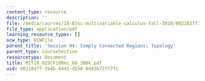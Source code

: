 ```yaml
---
content_type: resource
description: ''
file: /media/courses/18-02sc-multivariable-calculus-fall-2010/00218377394b6443d5500d43b72ff7fc_MIT18_02SCF10Rec_68_300k.pdf
file_type: application/pdf
learning_resource_types: []
ocw_type: OCWFile
parent_title: 'Session 94: Simply Connected Regions; Topology'
parent_type: CourseSection
resourcetype: Document
title: MIT18_02SCF10Rec_68_300k.pdf
uid: 00218377-394b-6443-d550-0d43b72ff7fc
---
```

